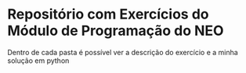 # Repositório com Exercícios do Módulo de Programação do NEO

Dentro de cada pasta é possível ver a descrição do exercício e a minha solução em python
